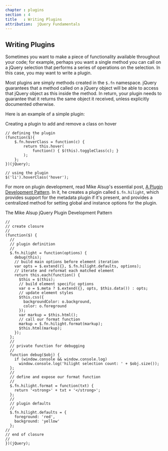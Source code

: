 ```yaml
---
chapter : plugins
section : 4
title   : Writing Plugins
attribution:  jQuery Fundamentals
---
```

## Writing Plugins

Sometimes you want to make a piece of functionality available throughout your code; 
for example, perhaps you want a single method you can call on a jQuery selection that performs a series of operations on the selection. 
In this case, you may want to write a plugin.

Most plugins are simply methods created in the `$.fn` namespace. jQuery guarantees that a method called on a jQuery object will be able to access that jQuery object as this inside the method. 
In return, your plugin needs to guarantee that it returns the same object it received, unless explicitly documented otherwise.

Here is an example of a simple plugin:

<div class="example" markdown="1">
Creating a plugin to add and remove a class on hover

    // defining the plugin
    (function($){
        $.fn.hoverClass = function(c) {
            return this.hover(
                function() { $(this).toggleClass(c); }
            );
        };
    })(jQuery);
    
    // using the plugin
    $('li').hoverClass('hover');
</div>

For more on plugin development, read Mike Alsup's essential post, [A Plugin Development Pattern](http://www.learningjquery.com/2007/10/a-plugin-development-pattern). 
In it, he creates a plugin called `$.fn.hilight`, which provides support for the metadata plugin if it's present, and provides a centralized method for setting global and instance options for the plugin.

<div class="example" markdown="1">
The Mike Alsup jQuery Plugin Development Pattern

    //
    // create closure
    //
    (function($) {
      //
      // plugin definition
      //
      $.fn.hilight = function(options) {
        debug(this);
        // build main options before element iteration
        var opts = $.extend({}, $.fn.hilight.defaults, options);
        // iterate and reformat each matched element
        return this.each(function() {
          $this = $(this);
          // build element specific options
          var o = $.meta ? $.extend({}, opts, $this.data()) : opts;
          // update element styles
          $this.css({
            backgroundColor: o.background,
            color: o.foreground
          });
          var markup = $this.html();
          // call our format function
          markup = $.fn.hilight.format(markup);
          $this.html(markup);
        });
      };
      //
      // private function for debugging
      //
      function debug($obj) {
        if (window.console && window.console.log)
          window.console.log('hilight selection count: ' + $obj.size());
      };
      //
      // define and expose our format function
      //
      $.fn.hilight.format = function(txt) {
        return '<strong>' + txt + '</strong>';
      };
      //
      // plugin defaults
      //
      $.fn.hilight.defaults = {
        foreground: 'red',
        background: 'yellow'
      };
    //
    // end of closure
    //
    })(jQuery);
</div>